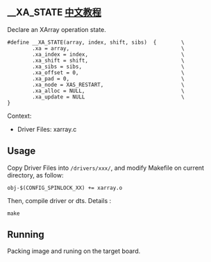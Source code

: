 __XA_STATE [中文教程](https://biscuitos.github.io/blog/XARRAY___XA_STATE/)
----------------------------------

Declare an XArray operation state.

```
#define __XA_STATE(array, index, shift, sibs)  {        \
        .xa = array,                                    \
        .xa_index = index,                              \
        .xa_shift = shift,                              \
        .xa_sibs = sibs,                                \
        .xa_offset = 0,                                 \
        .xa_pad = 0,                                    \
        .xa_node = XAS_RESTART,                         \
        .xa_alloc = NULL,                               \
        .xa_update = NULL                               \
}
```

Context:

* Driver Files: xarray.c

## Usage

Copy Driver Files into `/drivers/xxx/`, and modify Makefile on current 
directory, as follow:

```
obj-$(CONFIG_SPINLOCK_XX) += xarray.o
```

Then, compile driver or dts. Details :

```
make
```

## Running

Packing image and runing on the target board.
